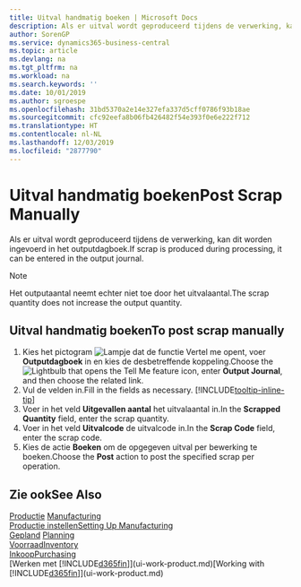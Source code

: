 ```yaml
---
title: Uitval handmatig boeken | Microsoft Docs
description: Als er uitval wordt geproduceerd tijdens de verwerking, kan dit worden ingevoerd in het outputdagboek. Het outputaantal neemt echter niet toe door het uitvalaantal.
author: SorenGP
ms.service: dynamics365-business-central
ms.topic: article
ms.devlang: na
ms.tgt_pltfrm: na
ms.workload: na
ms.search.keywords: ''
ms.date: 10/01/2019
ms.author: sgroespe
ms.openlocfilehash: 31bd5370a2e14e327efa337d5cff0786f93b18ae
ms.sourcegitcommit: cfc92eefa8b06fb426482f54e393f0e6e222f712
ms.translationtype: HT
ms.contentlocale: nl-NL
ms.lasthandoff: 12/03/2019
ms.locfileid: "2877790"
---
```

# <a name="post-scrap-manually"></a><span data-ttu-id="40d2b-104">Uitval handmatig boeken</span><span class="sxs-lookup"><span data-stu-id="40d2b-104">Post Scrap Manually</span></span>
<span data-ttu-id="40d2b-105">Als er uitval wordt geproduceerd tijdens de verwerking, kan dit worden ingevoerd in het outputdagboek.</span><span class="sxs-lookup"><span data-stu-id="40d2b-105">If scrap is produced during processing, it can be entered in the output journal.</span></span> 

> [!NOTE]
> <span data-ttu-id="40d2b-106">Het outputaantal neemt echter niet toe door het uitvalaantal.</span><span class="sxs-lookup"><span data-stu-id="40d2b-106">The scrap quantity does not increase the output quantity.</span></span>  

## <a name="to-post-scrap-manually"></a><span data-ttu-id="40d2b-107">Uitval handmatig boeken</span><span class="sxs-lookup"><span data-stu-id="40d2b-107">To post scrap manually</span></span>  
1. <span data-ttu-id="40d2b-108">Kies het pictogram ![Lampje dat de functie Vertel me opent](media/ui-search/search_small.png "Vertel me wat u wilt doen"), voer **Outputdagboek** in en kies de desbetreffende koppeling.</span><span class="sxs-lookup"><span data-stu-id="40d2b-108">Choose the ![Lightbulb that opens the Tell Me feature](media/ui-search/search_small.png "Tell me what you want to do") icon, enter **Output Journal**, and then choose the related link.</span></span>  
2. <span data-ttu-id="40d2b-109">Vul de velden in.</span><span class="sxs-lookup"><span data-stu-id="40d2b-109">Fill in the fields as necessary.</span></span> [!INCLUDE[tooltip-inline-tip](includes/tooltip-inline-tip_md.md)]  
3. <span data-ttu-id="40d2b-110">Voer in het veld **Uitgevallen aantal** het uitvalaantal in.</span><span class="sxs-lookup"><span data-stu-id="40d2b-110">In the **Scrapped Quantity** field, enter the scrap quantity.</span></span>  
4. <span data-ttu-id="40d2b-111">Voer in het veld **Uitvalcode** de uitvalcode in.</span><span class="sxs-lookup"><span data-stu-id="40d2b-111">In the **Scrap Code** field, enter the scrap code.</span></span>  
5. <span data-ttu-id="40d2b-112">Kies de actie **Boeken** om de opgegeven uitval per bewerking te boeken.</span><span class="sxs-lookup"><span data-stu-id="40d2b-112">Choose the **Post** action to post the specified scrap per operation.</span></span>  

## <a name="see-also"></a><span data-ttu-id="40d2b-113">Zie ook</span><span class="sxs-lookup"><span data-stu-id="40d2b-113">See Also</span></span>  
<span data-ttu-id="40d2b-114">[Productie](production-manage-manufacturing.md)  </span><span class="sxs-lookup"><span data-stu-id="40d2b-114">[Manufacturing](production-manage-manufacturing.md)  </span></span>  
[<span data-ttu-id="40d2b-115">Productie instellen</span><span class="sxs-lookup"><span data-stu-id="40d2b-115">Setting Up Manufacturing</span></span>](production-configure-production-processes.md)  
<span data-ttu-id="40d2b-116">[Gepland](production-planning.md)    </span><span class="sxs-lookup"><span data-stu-id="40d2b-116">[Planning](production-planning.md)    </span></span>  
[<span data-ttu-id="40d2b-117">Voorraad</span><span class="sxs-lookup"><span data-stu-id="40d2b-117">Inventory</span></span>](inventory-manage-inventory.md)  
[<span data-ttu-id="40d2b-118">Inkoop</span><span class="sxs-lookup"><span data-stu-id="40d2b-118">Purchasing</span></span>](purchasing-manage-purchasing.md)  
<span data-ttu-id="40d2b-119">[Werken met [!INCLUDE[d365fin](includes/d365fin_md.md)]](ui-work-product.md)</span><span class="sxs-lookup"><span data-stu-id="40d2b-119">[Working with [!INCLUDE[d365fin](includes/d365fin_md.md)]](ui-work-product.md)</span></span>

